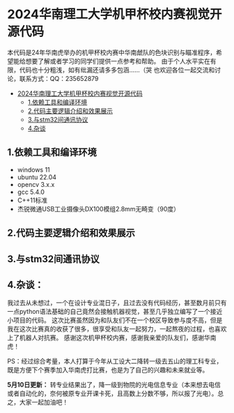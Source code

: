 # 2024华南理工大学机甲杯校内赛视觉开源代码
本代码是24年华南虎举办的机甲杯校内赛中华南虤队的色块识别与瞄准程序，希望能给想要了解或者学习的同学们提供一点参考和帮助。
由于个人水平实在有限，代码也十分粗浅，如有纰漏还请多多包涵......（哭
也欢迎各位一起交流和讨论，联系方式：QQ：235652879
<!-- TOC -->

- [2024华南理工大学机甲杯校内赛视觉开源代码](#2024华南理工大学机甲杯校内赛视觉开源代码)
  - [1.依赖工具和编译环境](#1.依赖工具和编译环境)
  - [2.代码主要逻辑介绍和效果展示](#2.代码主要逻辑介绍和效果展示)
  - [3.与stm32间通讯协议](#3.与stm32间通讯协议)
  - [4.杂谈](#4.杂谈)

<!-- TOC -->
## 1.依赖工具和编译环境
- windows 11
- ubuntu 22.04
- opencv 3.x.x
- gcc 5.4.0
- C++11标准
- 杰锐微通USB工业摄像头DX100模组2.8mm无畸变（90度）
## 2.代码主要逻辑介绍和效果展示

## 3.与stm32间通讯协议

## 4.杂谈：
我过去从未想过，一个在设计专业混日子，且过去没有代码经历，甚至数月前只有一点python语法基础的自己竟然会接触机器视觉，甚至几乎独立编写了一个接近小项目的代码。
这次比赛虽然因为和队友们不在一个校区导致参与度不高，但是我在这次比赛真的收获了很多，很享受和队友一起努力，一起熬夜的过程，也喜欢上了机器人对抗赛。
感谢这次机甲杯校内赛，感谢我亲爱的队友们，感谢华南虎！

PS：经过综合考量，本人打算于今年从工设大二降转一级去五山的理工科专业，既是方便下个赛季加入华南虎打比赛，也是为了自己的兴趣和未来就业等。

**5月10日更新：** 转专业结果出了，降一级到物院的光电信息专业（本来想去电信或者自动化的，奈何被原专业开课卡死，且高数上分数不够，所以报了光电）。总之，大家一起加油吧！
